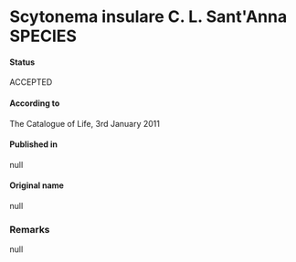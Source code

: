 # Scytonema insulare C. L. Sant'Anna SPECIES

#### Status
ACCEPTED

#### According to
The Catalogue of Life, 3rd January 2011

#### Published in
null

#### Original name
null

### Remarks
null
